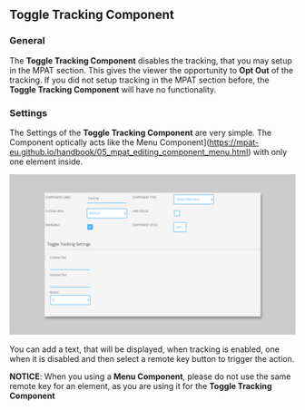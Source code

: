 ## Toggle Tracking Component

### General

The **Toggle Tracking Component** disables the tracking, that you may setup in the MPAT section. This gives the viewer the opportunity to **Opt Out** of the tracking. If you did not setup tracking in the MPAT section before, the **Toggle Tracking Component** will have no functionality.

### Settings

The Settings of the **Toggle Tracking Component** are very simple. The Component optically acts like the Menu Component](https://mpat-eu.github.io/handbook/05_mpat_editing_component_menu.html) with only one element inside.

![Toggle Tracking Component](images/Components/toggle_tracking_component.jpg)

You can add a text, that will be displayed, when tracking is enabled, one when it is disabled and then select a remote key button to trigger the action. 

**NOTICE**: When you using a **Menu Component**, please do not use the same remote key for an element, as you are using it for the **Toggle Tracking Component**
